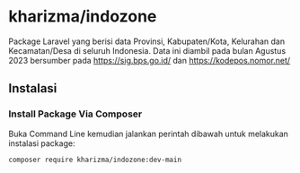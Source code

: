 # kharizma/indozone

Package Laravel yang berisi data Provinsi, Kabupaten/Kota, Kelurahan dan Kecamatan/Desa di seluruh Indonesia.
Data ini diambil pada bulan Agustus 2023 bersumber pada <https://sig.bps.go.id/> dan <https://kodepos.nomor.net/>

## Instalasi

### Install Package Via Composer

Buka Command Line kemudian jalankan perintah dibawah untuk melakukan instalasi package:

```shell
composer require kharizma/indozone:dev-main
```
